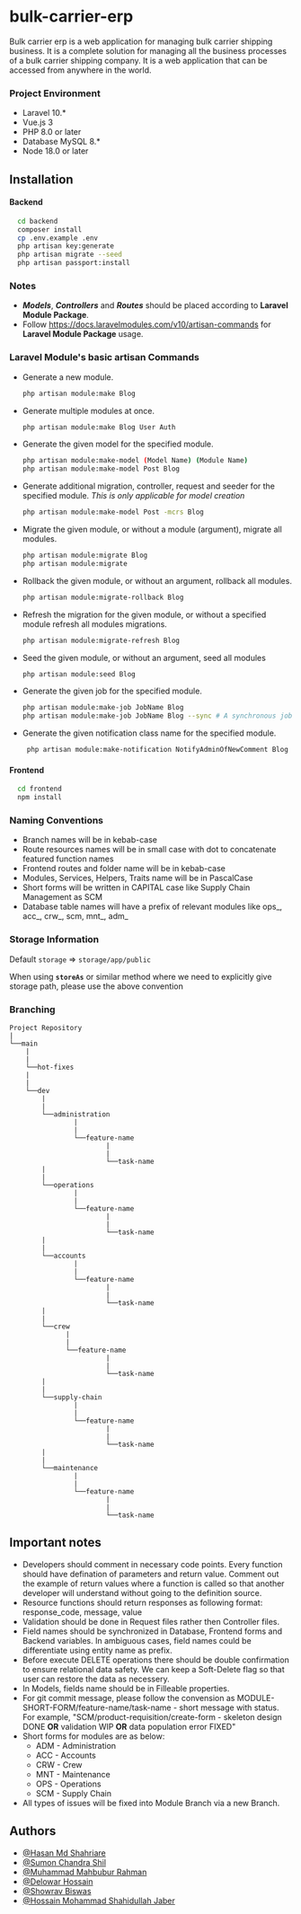 # bulk-carrier-erp

Bulk carrier erp is a web application for managing bulk carrier shipping business.
It is a complete solution for managing all the business processes of a bulk carrier shipping company.
It is a web application that can be accessed from anywhere in the world.

### Project Environment

- Laravel 10.*
- Vue.js 3
- PHP 8.0 or later
- Database MySQL 8.*
- Node 18.0 or later

## Installation

#### Backend
```bash
  cd backend
  composer install
  cp .env.example .env
  php artisan key:generate
  php artisan migrate --seed
  php artisan passport:install
```
### Notes

-   **_Models_**, **_Controllers_** and **_Routes_** should be placed according to **Laravel Module Package**.
-   Follow https://docs.laravelmodules.com/v10/artisan-commands for **Laravel Module Package** usage.

### Laravel Module's basic artisan Commands
- Generate a new module.
  ```bash
  php artisan module:make Blog
  ```
- Generate multiple modules at once.
  ```bash
  php artisan module:make Blog User Auth
  ```
- Generate the given model for the specified module.
  ```bash
  php artisan module:make-model (Model Name) (Module Name)
  php artisan module:make-model Post Blog
  ```
- Generate additional migration, controller, request and seeder for the specified module. *This is only applicable for model creation*
  ```bash
  php artisan module:make-model Post -mcrs Blog
  ```
- Migrate the given module, or without a module (argument), migrate all modules.
  ```bash
  php artisan module:migrate Blog
  php artisan module:migrate
  ```
- Rollback the given module, or without an argument, rollback all modules.
  ```bash
  php artisan module:migrate-rollback Blog
  ```
- Refresh the migration for the given module, or without a specified module refresh all modules migrations.
  ```bash
  php artisan module:migrate-refresh Blog
  ```
- Seed the given module, or without an argument, seed all modules
  ```bash
  php artisan module:seed Blog
  ```
- Generate the given job for the specified module.
  ```bash
  php artisan module:make-job JobName Blog
  php artisan module:make-job JobName Blog --sync # A synchronous job class
  ```
- Generate the given notification class name for the specified module.
  ```bash
   php artisan module:make-notification NotifyAdminOfNewComment Blog
  ```

#### Frontend
```bash
  cd frontend
  npm install
```

### Naming Conventions

- Branch names will be in kebab-case 
- Route resources names will be in small case with dot to concatenate featured function names
- Frontend routes and folder name will be in kebab-case
- Modules, Services, Helpers, Traits name will be in PascalCase 
- Short forms will be written in CAPITAL case like Supply Chain Management as SCM
- Database table names will have a prefix of relevant modules like ops_, acc_, crw_, scm, mnt_, adm_


### Storage Information

Default `storage` => `storage/app/public`

When using **`storeAs`** or similar method where we need to explicitly give storage path, please use the above convention

### Branching

```
Project Repository
|
└──main
    |
    |
    └──hot-fixes
    |
    |
    └──dev
        |
        |
        └──administration
                |
                |
                └──feature-name  
                        |
                        |
                        └──task-name       
        |
        |
        └──operations
                |
                |
                └──feature-name
                        |
                        |
                        └──task-name
        |
        |
        └──accounts
                |
                |
                └──feature-name
                        |
                        |
                        └──task-name
        |
        |
        └──crew
              |
              |
              └──feature-name
                        |
                        |
                        └──task-name
        |
        |
        └──supply-chain
                |
                |
                └──feature-name
                        |
                        |
                        └──task-name
        |
        |
        └──maintenance
                |
                |
                └──feature-name
                        |
                        |
                        └──task-name
```
## Important notes

- Developers should comment in necessary code points. Every function should have defination of parameters and return value. Comment out the example of return values where a function is called so that another developer will understand without going to the definition source. 
- Resource functions should return responses as following format: response_code, message, value
- Validation should be done in Request files rather then Controller files.
- Field names should be synchronized in Database, Frontend forms and Backend variables. In ambiguous cases, field names could be differentiate using entity name as prefix.
- Before execute DELETE operations there should be double confirmation to ensure relational data safety. We can keep a Soft-Delete flag so that user can restore the data as necessery.
- In Models, fields name should be in Filleable properties.
- For git commit message, please follow the convension as MODULE-SHORT-FORM/feature-name/task-name - short message with status. For example, "SCM/product-requisition/create-form - skeleton design DONE **OR** validation WIP **OR** data population error FIXED"
- Short forms for modules are as below:
  - ADM - Administration
  - ACC - Accounts
  - CRW - Crew
  - MNT - Maintenance
  - OPS - Operations
  - SCM - Supply Chain
- All types of issues will be fixed into Module Branch via a new Branch.

## Authors

- [@Hasan Md Shahriare](https://github.com/hasashah)
- [@Sumon Chandra Shil](https://www.github.com/sumonchandrashil)
- [@Muhammad Mahbubur Rahman](https://github.com/mahbub-magnetism)
- [@Delowar Hossain](https://www.github.com/illusionist3886)
- [@Showrav Biswas](https://github.com/Showrav-Biswas-Mtech)
- [@Hossain Mohammad Shahidullah Jaber](https://github.com/jaberWiki)

